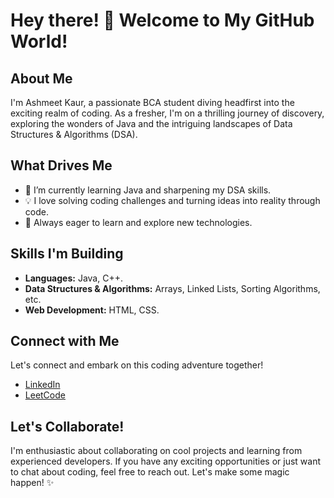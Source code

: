 # Hey there! 👋 Welcome to My GitHub World!

## About Me
I'm Ashmeet Kaur, a passionate BCA student diving headfirst into the exciting realm of coding. 
As a fresher, I'm on a thrilling journey of discovery, exploring the wonders of Java and the intriguing landscapes of Data Structures & Algorithms (DSA).

## What Drives Me
- 🌱 I’m currently learning Java and sharpening my DSA skills.
- 💡 I love solving coding challenges and turning ideas into reality through code.
- 🚀 Always eager to learn and explore new technologies.

## Skills I'm Building
- **Languages:** Java, C++.
- **Data Structures & Algorithms:** Arrays, Linked Lists, Sorting Algorithms, etc.
- **Web Development:** HTML, CSS.

## Connect with Me
Let's connect and embark on this coding adventure together!
- [LinkedIn](https://www.linkedin.com/in/ashmeett03/)
- [LeetCode](https://leetcode.com/ashmeett03/)

## Let's Collaborate!
I'm enthusiastic about collaborating on cool projects and learning from experienced developers.
If you have any exciting opportunities or just want to chat about coding, feel free to reach out. Let's make some magic happen! ✨

